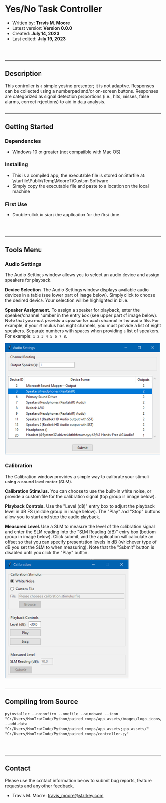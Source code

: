 # **Yes/No Task Controller**

- Written by: **Travis M. Moore**
- Latest version: **Version 0.0.0**
- Created: **July 14, 2023**
- Last edited: **July 19, 2023**
<br>
<br>

---

## Description
This controller is a simple yes/no presenter; it is not adaptive. Responses can be collected using a numberpad and/or on-screen buttons. Responses are categorized as signal detection proportions (i.e., hits, misses, false alarms, correct rejections) to aid in data analysis.
<br>
<br>

---

## Getting Started

### Dependencies

- Windows 10 or greater (not compatible with Mac OS)

### Installing

- This is a compiled app; the executable file is stored on Starfile at: \\starfile\Public\Temp\MooreT\Custom Software
- Simply copy the executable file and paste to a location on the local machine

### First Use
- Double-click to start the application for the first time.
<br>
<br>

---

## Tools Menu

### Audio Settings
The Audio Settings window allows you to select an audio device and assign speakers for playback. 

<b>Device Selection.</b> The Audio Settings window displays available audio devices in a table (see lower part of image below). Simply click to choose the desired device. Your selection will be highlighted in blue. 

<b>Speaker Assignment.</b> To assign a speaker for playback, enter the speaker/channel number in the entry box (see upper part of image below). Note that you must provide a speaker for each channel in the audio file. For example, if your stimulus has eight channels, you must provide a list of eight speakers. Separate numbers with spaces when providing a list of speakers. For example: ```1 2 3 4 5 6 7 8```.

<img src="audio_settings.png" alt="Audio Settings Window" width="500"/>

### Calibration
The Calibration window provides a simple way to calibrate your stimuli using a sound level meter (SLM). 

<b>Calibration Stimulus.</b> You can choose to use the built-in white noise, or provide a custom file for the calibration signal (top group in image below).

<b>Playback Controls.</b> Use the "Level (dB)" entry box to adjust the playback level in dB FS (middle group in image below). The "Play" and "Stop" buttons allow you to start and stop the audio playback.

<b>Measured Level.</b> Use a SLM to measure the level of the calibration signal and enter the SLM reading into the "SLM Reading (dB)" entry box (bottom group in image below). Click submit, and the application will calculate an offset so that you can specify presentation levels in dB (whichever type of dB you set the SLM to when measuring). Note that the "Submit" button is disabled until you click the "Play" button.

<img src="calibration.png" alt="Calibration Window" width="400"/>
<br>
<br>

---

## Compiling from Source
```
pyinstaller --noconfirm --onefile --windowed --icon "C:/Users/MooTra/Code/Python/paired_comps/app_assets/images/logo_icons/logo_full.ico" --add-data "C:/Users/MooTra/Code/Python/paired_comps/app_assets;app_assets/"  "C:/Users/MooTra/Code/Python/paired_comps/controller.py"
```
<br>
<br>

---

## Contact
Please use the contact information below to submit bug reports, feature requests and any other feedback.

- Travis M. Moore: travis_moore@starkey.com
